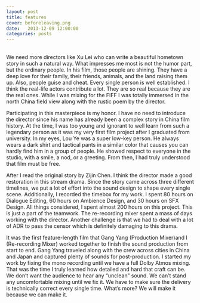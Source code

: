 ```yaml
---
layout: post
title: features
cover: beforeleaving.png
date:   2013-12-09 12:00:00
categories: posts
---
```

<br>
We need more directors like Xu Lei who can write a beautiful hometown story in such a natural way. What impresses me most is not the humor part, but the ordinary people. In his film, those people are shining. They have a deep love for their family, their friends, animals, and the land raising them up. Also, people guise and cheat. Every single person is well established. I think the real-life actors contribute a lot. They are so real because they are the real ones. While I was mixing for the FIFF I was totally immersed in the north China field view along with the rustic poem by the director.

Participating in this masterpiece is my honor. I have no need to introduce the director since his name has already been a complex story in China film history. At the time, I was too young and ignorant to well learn from such a legendary person as it was my very first film project after I graduated from university. In my eyes, Lou Ye was a super low-key person. He always wears a dark shirt and tactical pants in a similar color that causes you can hardly find him in a group of people. He showed respect to everyone in the studio, with a smile, a nod, or a greeting. From then, I had truly understood that film must be free.

After I read the original story by Zijin Chen. I think the director made a good restoration in this stream drama. Since the story came across three different timelines, we put a lot of effort into the sound design to shape every single scene. Additionally, I recorded the timebox for my work. I spent 80 hours on Dialogue Editing, 60 hours on Ambience Design, and 30 hours on SFX Design. All things considered, I spent almost 200 hours on this project. This is just a part of the teamwork. The re-recording mixer spent a mass of days working with the director. Another challenge is that we had to deal with a lot of ADR to pass the censor which is definitely damaging to this drama.  

It was the first feature-length film that Gang Yang (Production Mixer)and I (Re-recording Mixer) worked together to finish the sound production from start to end. Gang Yang traveled along with the crew across cities in China and Japan and captured plenty of sounds for post-production. I started my work by fixing the mono recording until we have a full Dolby Atmos mixing. That was the time I truly learned how detailed and hard that craft can be. We don’t want the audience to hear any “unclean” sound. We can’t stand any uncomfortable mixing until we fix it. We have to make sure the delivery is technically correct every single time. What’s more? We will make it because we can make it.